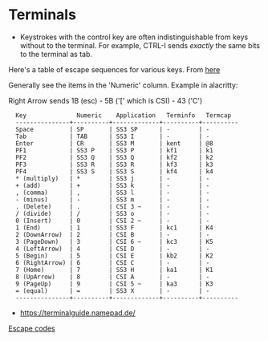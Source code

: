 # Terminals

- Keystrokes with the control key are often indistinguishable from keys
  without to the terminal. For example, CTRL-I sends *exactly* the same
  bits to the terminal as tab.

Here's a table of escape sequences for various keys. From [here](https://invisible-island.net/xterm/ctlseqs/ctlseqs.html)

Generally see the items in the 'Numeric' column. Example in alacritty:

Right Arrow sends 1B (esc) - 5B ('[' which is CSI) - 43 ('C')

      Key              Numeric    Application   Terminfo   Termcap
      ---------------+----------+-------------+----------+----------
      Space          | SP       | SS3 SP      | -        | -
      Tab            | TAB      | SS3 I       | -        | -
      Enter          | CR       | SS3 M       | kent     | @8
      PF1            | SS3 P    | SS3 P       | kf1      | k1
      PF2            | SS3 Q    | SS3 Q       | kf2      | k2
      PF3            | SS3 R    | SS3 R       | kf3      | k3
      PF4            | SS3 S    | SS3 S       | kf4      | k4
      * (multiply)   | *        | SS3 j       | -        | -
      + (add)        | +        | SS3 k       | -        | -
      , (comma)      | ,        | SS3 l       | -        | -
      - (minus)      | -        | SS3 m       | -        | -
      . (Delete)     | .        | CSI 3 ~     | -        | -
      / (divide)     | /        | SS3 o       | -        | -
      0 (Insert)     | 0        | CSI 2 ~     | -        | -
      1 (End)        | 1        | SS3 F       | kc1      | K4
      2 (DownArrow)  | 2        | CSI B       | -        | -
      3 (PageDown)   | 3        | CSI 6 ~     | kc3      | K5
      4 (LeftArrow)  | 4        | CSI D       | -        | -
      5 (Begin)      | 5        | CSI E       | kb2      | K2
      6 (RightArrow) | 6        | CSI C       | -        | -
      7 (Home)       | 7        | SS3 H       | ka1      | K1
      8 (UpArrow)    | 8        | CSI A       | -        | -
      9 (PageUp)     | 9        | CSI 5 ~     | ka3      | K3
      = (equal)      | =        | SS3 X       | -        | -
      ---------------+----------+-------------+----------+----------

- <https://terminalguide.namepad.de/>

[Escape codes](https://github.com/dylanaraps/pure-bash-bible#escape-sequences)
